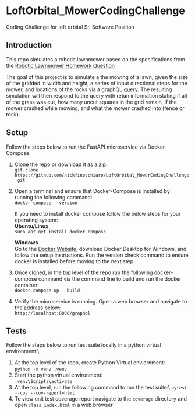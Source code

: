 # LoftOrbital_MowerCodingChallenge
Coding Challenge for loft orbital Sr. Software Position

## Introduction
This repo simulates a robotic lawnmower based on the specifications from the [Robotic Lawnmower Homework Question](https://loftorbital.atlassian.net/wiki/external/MWVmZDQyYjUxMWIwNGZhZWI1YjRjNjkyYTkyZTNlNGU#%E2%9C%85-Evaluation-Criteria)

The goal of this project is to simulate a the mowing of a lawn, given the size of the gridded in width and height, a series of input directional steps for the mower, and locations of the rocks via a graphQL query. The resulting simulation will then respond to the query with retun information stating if all of the grass was cut, how many uncut squares in the grid remain, if the mower crashed while mowing, and what the mower crashed into (fence or rock).
## Setup
Follow the steps below to run the FastAPI microservice via Docker Compose:
1. Clone the repo or download it as a zip:\
```git clone https://github.com/nickfinocchiaro/LoftOrbital_MowerCodingChallenge.git```

2. Open a terminal and ensure that Docker-Compose is installed by running the following command:\
```docker-compose --version```

    If you need to install docker compose follow the below steps for your operating system:\
    **Ubuntu/Linux**\
    `sudo apt-get install docker-compose`

    **Windows**\
    Go to the [Docker Website](https://docs.docker.com/desktop/setup/install/windows-install/), download Docker Desktop for Windows, and follow the setup instructions. Run the version check command to ensure docker is installed before moving to the next step.

3. Once cloned, in the top level of the repo run the following docker-compose command via the command line to build and run the docker container:\
```docker-compose up --build```

4. Verify the microservice is running. Open a web browser and navigate to the address below:\
```http://localhost:8000/graphql```

## Tests
Follow the steps below to run test suite locally in a python virtual environment:\
1. At the top level of the repo, create Python Virtual enviornment:\
```python -m venv .venv```
2. Start the python virtual environment:\
`.venv\Scripts\activate`
3. At the top level, run the following command to run the test suite:\ 
`pytest --cov --cov-report=html` 
4. To view unit test coverage report navigate to the `coverage` directory and open `class_index.html` in a web browser
